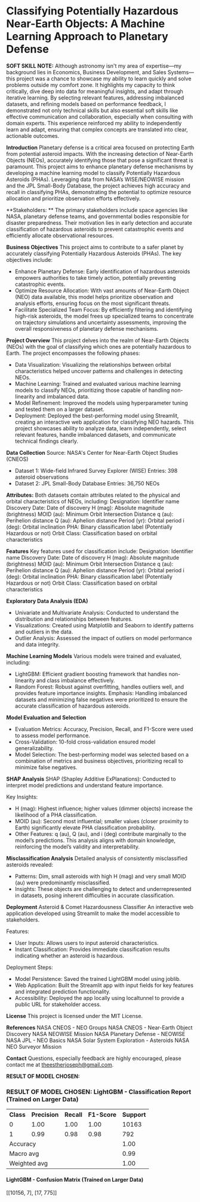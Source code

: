 # **Classifying Potentially Hazardous Near-Earth Objects: A Machine Learning Approach to Planetary Defense**

**SOFT SKILL NOTE:**
Although astronomy isn't my area of expertise—my background lies in Economics, Business Development, and Sales Systems—this project was a chance to showcase my ability to learn quickly and solve problems outside my comfort zone. It highlights my capacity to think critically, dive deep into data for meaningful insights, and adapt through iterative learning. By selecting relevant features, addressing imbalanced datasets, and refining models based on performance feedback, I demonstrated not only technical skills but also essential soft skills like effective communication and collaboration, especially when consulting with domain experts. This experience reinforced my ability to independently learn and adapt, ensuring that complex concepts are translated into clear, actionable outcomes. 

**Introduction**
Planetary defense is a critical area focused on protecting Earth from potential asteroid impacts. With the increasing detection of Near-Earth Objects (NEOs), accurately identifying those that pose a significant threat is paramount. This project aims to enhance planetary defense mechanisms by developing a machine learning model to classify Potentially Hazardous Asteroids (PHAs). Leveraging data from NASA’s WISE/NEOWISE mission and the JPL Small-Body Database, the project achieves high accuracy and recall in classifying PHAs, demonstrating the potential to optimize resource allocation and prioritize observation efforts effectively.

**Stakeholders:
** The primary stakeholders include space agencies like NASA, planetary defense teams, and governmental bodies responsible for disaster preparedness. Their motivation lies in early detection and accurate classification of hazardous asteroids to prevent catastrophic events and efficiently allocate observational resources.

**Business Objectives**
This project aims to contribute to a safer planet by accurately classifying Potentially Hazardous Asteroids (PHAs). The key objectives include:
- Enhance Planetary Defense: Early identification of hazardous asteroids empowers authorities to take timely action, potentially preventing catastrophic events.
- Optimize Resource Allocation: With vast amounts of Near-Earth Object (NEO) data available, this model helps prioritize observation and analysis efforts, ensuring focus on the most significant threats.
- Facilitate Specialized Team Focus: By efficiently filtering and identifying high-risk asteroids, the model frees up specialized teams to concentrate on trajectory simulations and uncertainty assessments, improving the overall responsiveness of planetary defense mechanisms.

**Project Overview**
This project delves into the realm of Near-Earth Objects (NEOs) with the goal of classifying which ones are potentially hazardous to Earth. The project encompasses the following phases:
- Data Visualization: Visualizing the relationships between orbital characteristics helped uncover patterns and challenges in detecting NEOs.
- Machine Learning: Trained and evaluated various machine learning models to classify NEOs, prioritizing those capable of handling non-linearity and imbalanced data.
- Model Refinement: Improved the models using hyperparameter tuning and tested them on a larger dataset.
- Deployment: Deployed the best-performing model using Streamlit, creating an interactive web application for classifying NEO hazards.
This project showcases ability to analyze data, learn independently, select relevant features, handle imbalanced datasets, and communicate technical findings clearly.

**Data Collection**
Source: NASA's Center for Near-Earth Object Studies (CNEOS)
- Dataset 1: Wide-field Infrared Survey Explorer (WISE)
  Entries: 398 asteroid observations
- Dataset 2: JPL Small-Body Database
  Entries: 36,750 NEOs

**Attributes:**
Both datasets contain attributes related to the physical and orbital characteristics of NEOs, including:
Designation: Identifier name
Discovery Date: Date of discovery
H (mag): Absolute magnitude (brightness)
MOID (au): Minimum Orbit Intersection Distance
q (au): Perihelion distance
Q (au): Aphelion distance
Period (yr): Orbital period
i (deg): Orbital inclination
PHA: Binary classification label (Potentially Hazardous or not)
Orbit Class: Classification based on orbital characteristics

**Features**
Key features used for classification include:
Designation: Identifier name
Discovery Date: Date of discovery
H (mag): Absolute magnitude (brightness)
MOID (au): Minimum Orbit Intersection Distance
q (au): Perihelion distance
Q (au): Aphelion distance
Period (yr): Orbital period
i (deg): Orbital inclination
PHA: Binary classification label (Potentially Hazardous or not)
Orbit Class: Classification based on orbital characteristics

**Exploratory Data Analysis (EDA)**
- Univariate and Multivariate Analysis: Conducted to understand the distribution and relationships between features.
- Visualizations: Created using Matplotlib and Seaborn to identify patterns and outliers in the data.
- Outlier Analysis: Assessed the impact of outliers on model performance and data integrity.

**Machine Learning Models**
Various models were trained and evaluated, including:
- LightGBM: Efficient gradient boosting framework that handles non-linearity and class imbalance effectively.
- Random Forest: Robust against overfitting, handles outliers well, and provides feature importance insights.
Emphasis:
 Handling imbalanced datasets and minimizing false negatives were prioritized to ensure the accurate classification of hazardous asteroids.

**Model Evaluation and Selection**
- Evaluation Metrics: Accuracy, Precision, Recall, and F1-Score were used to assess model performance.
- Cross-Validation: 10-fold cross-validation ensured model generalizability.
- Model Selection: The best-performing model was selected based on a combination of metrics and business objectives, prioritizing recall to minimize false negatives.

**SHAP Analysis**
SHAP (Shapley Additive ExPlanations):
Conducted to interpret model predictions and understand feature importance.

Key Insights:
- H (mag): Highest influence; higher values (dimmer objects) increase the likelihood of a PHA classification.
- MOID (au): Second most influential; smaller values (closer proximity to Earth) significantly elevate PHA classification probability.
- Other Features: q (au), Q (au), and i (deg) contribute marginally to the model’s predictions.
This analysis aligns with domain knowledge, reinforcing the model’s validity and interpretability.

**Misclassification Analysis**
Detailed analysis of consistently misclassified asteroids revealed:
- Patterns: Dim, small asteroids with high H (mag) and very small MOID (au) were predominantly misclassified.
- Insights: These objects are challenging to detect and underrepresented in datasets, posing inherent difficulties in accurate classification.

**Deployment**
Asteroid & Comet Hazardousness Classifier
An interactive web application developed using Streamlit to make the model accessible to stakeholders.

Features:
  - User Inputs: Allows users to input asteroid characteristics.
  - Instant Classification: Provides immediate classification results indicating whether an asteroid is hazardous.

Deployment Steps:
- Model Persistence: Saved the trained LightGBM model using joblib.
- Web Application: Built the Streamlit app with input fields for key features and integrated prediction functionality.
- Accessibility: Deployed the app locally using localtunnel to provide a public URL for stakeholder access.

**License**
This project is licensed under the MIT License.

**References**
NASA CNEOS - NEO Groups
NASA CNEOS - Near-Earth Object Discovery
NASA NEOWISE Mission
NASA Planetary Defense - NEOWISE
NASA JPL - NEO Basics
NASA Solar System Exploration - Asteroids
NASA NEO Surveyor Mission

**Contact**
Questions, especially feedback are highly encouraged, please contact me at theestherjoseph@gmail.com. 


**RESULT OF MODEL CHOSEN:**
<h3>RESULT OF MODEL CHOSEN: LightGBM - Classification Report (Trained on Larger Data)</h3>

<table>
  <tr>
    <th>Class</th>
    <th>Precision</th>
    <th>Recall</th>
    <th>F1-Score</th>
    <th>Support</th>
  </tr>
  <tr>
    <td>0</td>
    <td>1.00</td>
    <td>1.00</td>
    <td>1.00</td>
    <td>10163</td>
  </tr>
  <tr>
    <td>1</td>
    <td>0.99</td>
    <td>0.98</td>
    <td>0.98</td>
    <td>792</td>
  </tr>
  <tr>
    <td colspan="4">Accuracy</td>
    <td>1.00</td>
  </tr>
  <tr>
    <td colspan="4">Macro avg</td>
    <td>0.99</td>
  </tr>
  <tr>
    <td colspan="4">Weighted avg</td>
    <td>1.00</td>
  </tr>
</table>

<h4>LightGBM - Confusion Matrix (Trained on Larger Data)</h4>
<p>[[10156, 7], [17, 775]]</p>

